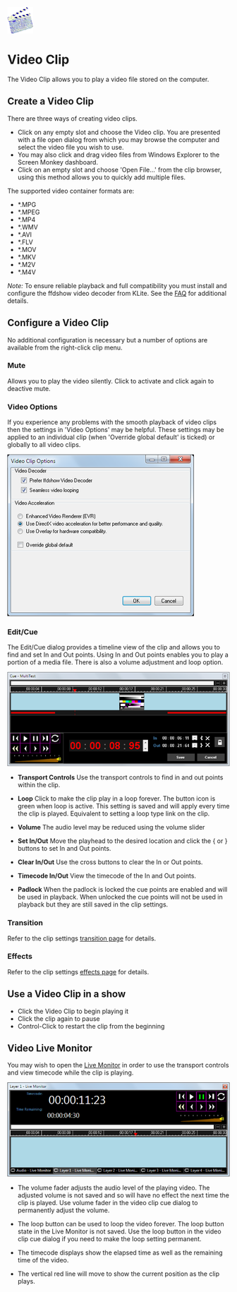 ![](../../images/VideoIcon.png) 
# Video Clip

The Video Clip allows you to play a video file stored on the computer.

## Create a Video Clip
There are three ways of creating video clips.

- Click on any empty slot and choose the Video clip. You are presented with a file open dialog from which you may browse the computer and select the video file you wish to use.
-  You may also click and drag video files from Windows Explorer to the Screen Monkey dashboard.
- Click on an empty slot and choose 'Open File...' from the clip browser, using this method allows you to quickly add multiple files.

The supported video container formats are:

*   \*.MPG
*   \*.MPEG
*   \*.MP4
*   \*.WMV
*   \*.AVI
*   \*.FLV
*   \*.MOV
*   \*.MKV
*   \*.M2V
*   \*.M4V

*Note:* To ensure reliable playback and full compatibility you must install and configure the ffdshow video decoder from KLite. See the [FAQ](../faq.md) for additional details.

## Configure a Video Clip
No additional configuration is necessary but a number of options are available from the right-click clip menu.

### Mute
Allows you to play the video silently. Click to activate and click again to deactive mute.

### Video Options
If you experience any problems with the smooth playback of video clips then the settings in 'Video Options' may be helpful. These settings may be applied to an individual clip (when 'Override global default' is ticked) or globally to all video clips. 

![](../../images/clip-video-options.png)

### Edit/Cue
The Edit/Cue dialog provides a timeline view of the clip and allows you to find and set In and Out points. Using In and Out points enables you to play a portion of a media file. There is also a volume adjustment and loop option.

![](../../images/clip-video-editcue.png)

- **Transport Controls** Use the transport controls to find in and out points within the clip.

- **Loop** Click to make the clip play in a loop forever. The button icon is green when loop is active. This setting is saved and will apply every time the clip is played. Equivalent to setting a loop type link on the clip.

- **Volume** The audio level may be reduced using the volume slider

- **Set In/Out** Move the playhead to the desired location and click the { or } buttons to set In and Out points.

- **Clear In/Out** Use the cross buttons to clear the In or Out points.

- **Timecode In/Out** View the timecode of the In and Out points.

- **Padlock** When the padlock is locked the cue points are enabled and will be used in playback. When unlocked the cue points will not be used in playback but they are still saved in the clip settings.

### Transition
Refer to the clip settings [transition page](../clipSettings/transition.md) for details.

### Effects
Refer to the clip settings [effects page](../clipSettings/effects.md) for details.

## Use a Video Clip in a show

- Click the Video Clip to begin playing it
- Click the clip again to pause
- Control-Click to restart the clip from the beginning

## Video Live Monitor
You may wish to open the [Live Monitor](../toolbar/preview.md) in order to use the transport controls and view timecode while the clip is playing.

![](../../images/clip-video-preview.png)

- The volume fader adjusts the audio level of the playing video. The adjusted volume is not saved and so will have no effect the next time the clip is played. Use volume fader in the video clip cue dialog to permanently adjust the volume. 

- The loop button can be used to loop the video forever. The loop button state in the Live Monitor is not saved. Use the loop button in the video clip cue dialog if you need to make the loop setting permanent.

- The timecode displays show the elapsed time as well as the remaining time of the video. 

- The vertical red line will move to show the current position as the clip plays.
